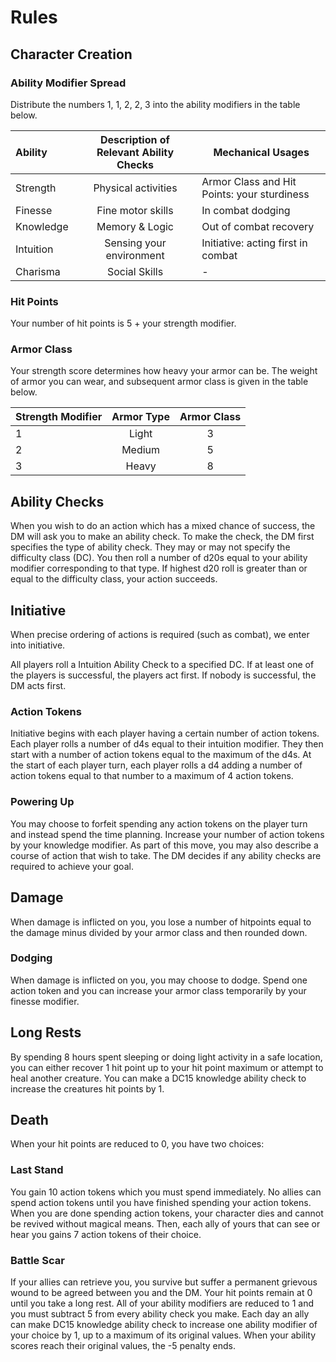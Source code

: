 # Rules
## Character Creation

### Ability Modifier Spread
Distribute the numbers 1, 1, 2, 2, 3 into the ability modifiers in the table below.

| Ability   | Description of Relevant Ability Checks | Mechanical Usages                           |
| :-------- | :------------------------------------: | ------------------------------------------- |
| Strength  |          Physical activities           | Armor Class and Hit Points: your sturdiness |
| Finesse   |           Fine motor skills            | In combat dodging                           |
| Knowledge |             Memory & Logic             | Out of combat recovery                      |
| Intuition |        Sensing your environment        | Initiative: acting first in combat          |
| Charisma  |             Social Skills              | -                                           |

### Hit Points
Your number of hit points is 5 + your strength modifier. 

### Armor Class
Your strength score determines how heavy your armor can be. 
The weight of armor you can wear, and subsequent armor class is given in the table below.

| Strength Modifier | Armor Type | Armor Class |
| :---------------- | :--------: | :---------: |
| 1                 |   Light    |      3      |
| 2                 |   Medium   |      5      |
| 3                 |   Heavy    |      8      |

## Ability Checks
When you wish to do an action which has a mixed chance of success, the DM will ask you to make an ability check.
To make the check, the DM first specifies the type of ability check. 
They may or may not specify the difficulty class (DC). 
You then roll a number of d20s equal to your ability modifier corresponding to that type. 
If highest d20 roll is greater than or equal to the difficulty class, your action succeeds.

## Initiative
When precise ordering of actions is required (such as combat), we enter into initiative. 

All players roll a Intuition Ability Check to a specified DC. 
If at least one of the players is successful, the players act first. 
If nobody is successful, the DM acts first.

### Action Tokens
Initiative begins with each player having a certain number of action tokens. 
Each player rolls a number of d4s equal to their intuition modifier. 
They then start with a number of action tokens  equal to the maximum of the d4s.
At the start of each player turn, each player rolls a d4 adding a number of action tokens equal to that number to a maximum of 4 action tokens.
### Powering Up
You may choose to forfeit spending any action tokens on the player turn and instead spend the time planning. 
Increase your number of action tokens by your knowledge modifier. 
As part of this move, you may also describe a course of action that wish to take. 
The DM decides if any ability checks are required to achieve your goal.
## Damage
When damage is inflicted on you, you lose a number of hitpoints equal to the damage minus divided by your armor class and then rounded down.
### Dodging
When damage is inflicted on you, you may choose to dodge. 
Spend one action token and you can increase your armor class temporarily by your finesse modifier.
## Long Rests
By spending 8 hours spent sleeping or doing light activity in a safe location, you can either recover 1 hit point up to your hit point maximum or attempt to heal another creature. You can make a DC15 knowledge ability check to increase the creatures hit points by 1.
## Death
When your hit points are reduced to 0, you have two choices:
### Last Stand
You gain 10 action tokens which you must spend immediately. 
No allies can spend action tokens until you have finished spending your action tokens. 
When you are done spending action tokens, your character dies and cannot be revived without magical means. 
Then, each ally of yours that can see or hear you gains 7 action tokens of their choice.
### Battle Scar
If your allies can retrieve you, you survive but suffer a permanent grievous wound to be agreed between you and the DM. 
Your hit points remain at 0 until you take a long rest. 
All of your ability modifiers are reduced to 1 and you must subtract 5 from every ability check you make. 
Each day an ally can make DC15 knowledge ability check to increase one ability modifier of your choice by 1, up to a maximum of its original values. 
When your ability scores reach their original values, the -5 penalty ends.
